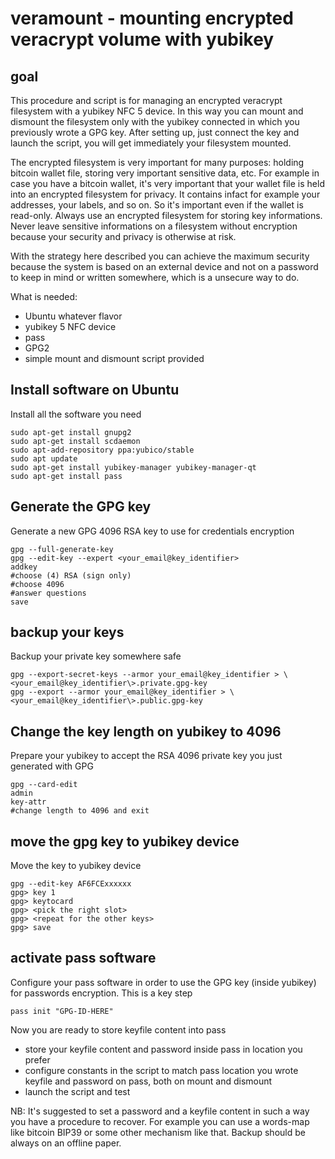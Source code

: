 # veramount - mounting encrypted veracrypt volume with yubikey

## goal

This procedure and script is for managing an encrypted veracrypt filesystem with a yubikey NFC 5 device. In this way you can mount and dismount the filesystem only with the yubikey connected in which you previously wrote a GPG key. After setting up, just connect the key and launch the script, you will get immediately your filesystem mounted.

 The encrypted filesystem is very important for many purposes: holding bitcoin wallet file, storing very important sensitive data, etc. For example in case you have a bitcoin wallet, it's very important that your wallet file is held into an encrypted filesystem for privacy. It contains infact for example your addresses, your labels, and so on. So it's important even if the wallet is read-only. Always use an encrypted filesystem for storing key informations. Never leave sensitive informations on a filesystem without encryption because your security and privacy is otherwise at risk. 

 With the strategy here described you can achieve the maximum security because the system is based on an external device and not on a password to keep in mind or written somewhere, which is a unsecure way to do.

 What is needed:

 - Ubuntu whatever flavor
 - yubikey 5 NFC device
 - pass
 - GPG2
 - simple mount and dismount script provided

## Install software on Ubuntu

 Install all the software you need

```console
sudo apt-get install gnupg2
sudo apt-get install scdaemon
sudo apt-add-repository ppa:yubico/stable
sudo apt update
sudo apt-get install yubikey-manager yubikey-manager-qt
sudo apt-get install pass
```

## Generate the GPG key

 Generate a new GPG 4096 RSA key to use for credentials encryption

```console
gpg --full-generate-key
gpg --edit-key --expert <your_email@key_identifier>
addkey
#choose (4) RSA (sign only)
#choose 4096
#answer questions
save
```

## backup your keys

 Backup your private key somewhere safe

```console
gpg --export-secret-keys --armor your_email@key_identifier > \<your_email@key_identifier\>.private.gpg-key
gpg --export --armor your_email@key_identifier > \<your_email@key_identifier\>.public.gpg-key
```

## Change the key length on yubikey to 4096

 Prepare your yubikey to accept the RSA 4096 private key you just generated with GPG

```console
gpg --card-edit 
admin
key-attr
#change length to 4096 and exit
```

## move the gpg key to yubikey device

 Move the key to yubikey device

```console
gpg --edit-key AF6FCExxxxxx
gpg> key 1
gpg> keytocard
gpg> <pick the right slot>
gpg> <repeat for the other keys>
gpg> save
```

## activate pass software

 Configure your pass software in order to use the GPG key (inside yubikey) for passwords encryption. This is a key step

```console
pass init "GPG-ID-HERE"
```

 Now you are ready to store keyfile content into pass

 - store your keyfile content and password inside pass in location you prefer
 - configure constants in the script to match pass location you wrote keyfile and password on pass, both on mount and dismount
 - launch the script and test


 NB: It's suggested to set a password and a keyfile content in such a way you have a procedure to recover. For example you can use a words-map like bitcoin BIP39 or some other mechanism like that. Backup should be always on an offline paper.


